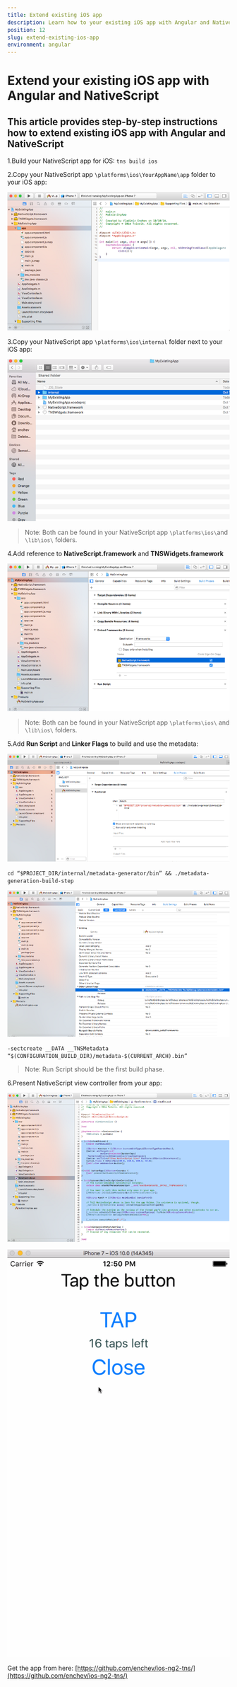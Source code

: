 ```yaml
---
title: Extend existing iOS app
description: Learn how to your existing iOS app with Angular and NativeScript
position: 12
slug: extend-existing-ios-app
environment: angular
---
```



# Extend your existing iOS app with Angular and NativeScript

## This article provides step-by-step instructions how to extend existing iOS app with Angular and NativeScript

1.Build your NativeScript app for iOS:
`tns build ios`

2.Copy your NativeScript app `\platforms\ios\YourAppName\app` folder to your iOS app:

![Copy your NativeScript](../img/extend-existing-ios-app-with-ns-angular2/copy-your-nativeScript.png)

3.Copy your NativeScript app `\platforms\ios\internal` folder next to your iOS app:

![Copy your NativeScript](../img/extend-existing-ios-app-with-ns-angular2/copy-your-nativeScript-app2.png)

> Note: Both can be found in your NativeScript app `\platforms\ios\`and `\lib\ios\` folders.

4.Add reference to **NativeScript.framework** and **TNSWidgets.framework**

![Copy your NativeScript](../img/extend-existing-ios-app-with-ns-angular2/add-reference.png)

> Note: Both can be found in your NativeScript app `\platforms\ios\` and `\lib\ios\` folders.


5.Add **Run Script** and **Linker Flags** to build and use the metadata:

![Copy your NativeScript](../img/extend-existing-ios-app-with-ns-angular2/add-run-script-and-linker-flags.png)

`cd “$PROJECT_DIR/internal/metadata-generator/bin” && ./metadata-generation-build-step`

![Copy your NativeScript](../img/extend-existing-ios-app-with-ns-angular2/add-run-script-and-linker-flags2.png)

`-sectcreate __DATA __TNSMetadata “$(CONFIGURATION_BUILD_DIR)/metadata-$(CURRENT_ARCH).bin”`

> Note: Run Script should be the first build phase.

6.Present NativeScript view controller from your app:

![Copy your NativeScript](../img/extend-existing-ios-app-with-ns-angular2/present-nativescript-view-controller.png)

![Copy your NativeScript](../img/extend-existing-ios-app-with-ns-angular2/result.gif)

Get the app from here: [https://github.com/enchev/ios-ng2-tns/](https://github.com/enchev/ios-ng2-tns/)
